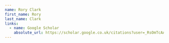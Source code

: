 ```yaml
---
name: Rory Clark
first_name: Rory
last_name: Clark
links:
  - name: Google Scholar
    absolute_url: https://scholar.google.co.uk/citations?user=_RsOmTcAAAAJ&hl=en
---
```

